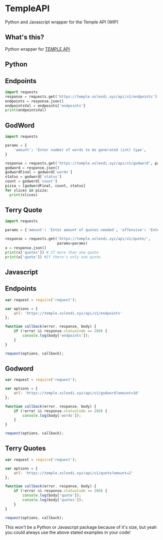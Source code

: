 # TempleAPI
Python and Javascript wrapper for the Temple API
(WIP)

## What's this?
Python wrapper for [TEMPLE API](https://temple.xslendi.xyz/docs)

## Python

## Endpoints

```py
import requests
response = requests.get('https://temple.xslendi.xyz/api/v1/endpoints')
endpoints = response.json()
endpointsVal = endpoints['endpoints']
print(endpointsVal)
```

## GodWord

```py
import requests

params = {
    'amount': 'Enter number of words to be generated (int) type',
}

response = requests.get('https://temple.xslendi.xyz/api/v1/godword', params=params)
godword = response.json()
godwordFinal = godword['words']
status = godword['status']
count = godword['count']
pizza = [godwordFinal, count, status]
for slices in pizza:
  print(slices)
```

## Terry Quote
```py
import requests

params = {'amount': 'Enter amount of quotes needed', 'offensive': 'Enter `1` if you want offensive quotes, `0` if not'}

response = requests.get('https://temple.xslendi.xyz/api/v1/quote/',
                        params=params)
x = response.json()
print(x['quotes']) # If more than one quote
print(x['quote']) #If there's only one quote
```
## Javascript

## Endpoints
```js
var request = require('request');

var options = {
    url: 'https://temple.xslendi.xyz/api/v1/endpoints'
};

function callback(error, response, body) {
    if (!error && response.statusCode == 200) {
        console.log(body['endpoints']);
    }
}

request(options, callback);
```

## Godword
```js
var request = require('request');

var options = {
    url: 'https://temple.xslendi.xyz/api/v1/godword?amount=10'
};

function callback(error, response, body) {
    if (!error && response.statusCode == 200) {
        console.log(body['words']);
    }
}

request(options, callback);
```

## Terry Quotes
```js
var request = require('request');

var options = {
    url: 'https://temple.xslendi.xyz/api/v1/quote?amount=2'
};

function callback(error, response, body) {
    if (!error && response.statusCode == 200) {
        console.log(body['quote']);
        console.log(body['quotes']);
    }
}

request(options, callback);
```

This won't be a Python or Javascript package because of it's size, but yeah you could always use the above stated examples in your code!
